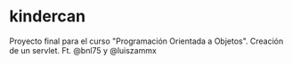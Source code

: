 # kindercan
Proyecto final para el curso "Programación Orientada a Objetos". Creación de un servlet. Ft. @bnl75 y @luiszammx
